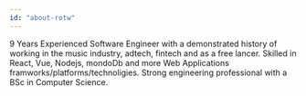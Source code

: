 ```yaml
---
id: "about-rotw"
---
```


9 Years Experienced Software Engineer with a demonstrated history of working in the music industry, adtech, fintech and as a free lancer. Skilled in React, Vue, Nodejs, mondoDb and more Web Applications framworks/platforms/technoligies. Strong engineering professional with a BSc in Computer Science.

